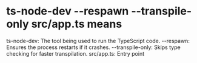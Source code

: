 # ts-node-dev --respawn --transpile-only src/app.ts means

ts-node-dev: The tool being used to run the TypeScript code.
--respawn: Ensures the process restarts if it crashes.
--transpile-only: Skips type checking for faster transpilation.
src/app.ts: Entry point
